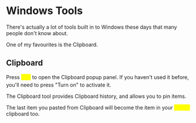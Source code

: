 # Windows Tools

There's actually a lot of tools built in to Windows these days that many people don't know about.

One of my favourites is the Clipboard.&#x20;

## Clipboard

Press <mark style="color:yellow;">`🪟+V`</mark> to open the Clipboard popup panel. If you haven't used it before, you'll need to press "Turn on" to activate it.

The Clipboard tool provides Clipboard history, and allows you to pin items.

The last item you pasted from Clipboard will become the item in your <mark style="color:yellow;">`Ctrl+V`</mark> clipboard too.
